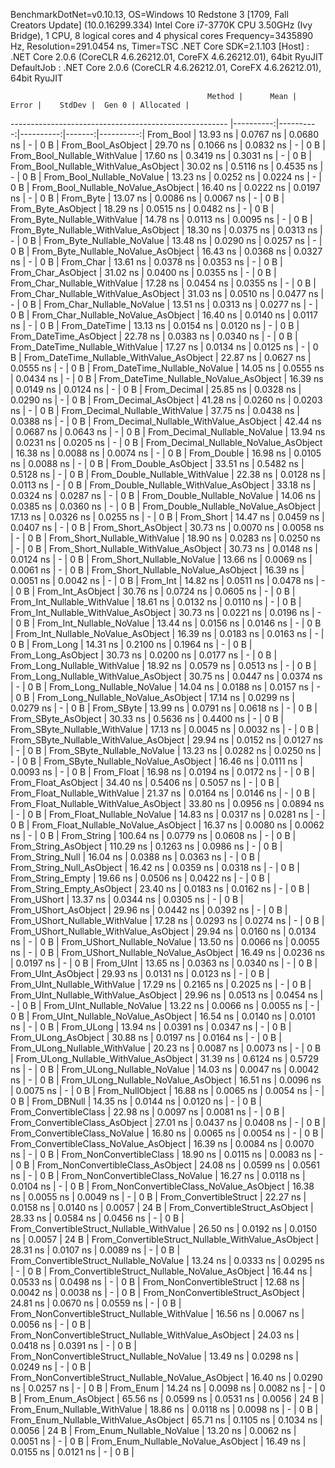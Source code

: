 
BenchmarkDotNet=v0.10.13, OS=Windows 10 Redstone 3 [1709, Fall Creators Update] (10.0.16299.334)
Intel Core i7-3770K CPU 3.50GHz (Ivy Bridge), 1 CPU, 8 logical cores and 4 physical cores
Frequency=3435890 Hz, Resolution=291.0454 ns, Timer=TSC
.NET Core SDK=2.1.103
  [Host]     : .NET Core 2.0.6 (CoreCLR 4.6.26212.01, CoreFX 4.6.26212.01), 64bit RyuJIT
  DefaultJob : .NET Core 2.0.6 (CoreCLR 4.6.26212.01, CoreFX 4.6.26212.01), 64bit RyuJIT


                                                Method |      Mean |     Error |    StdDev |  Gen 0 | Allocated |
------------------------------------------------------ |----------:|----------:|----------:|-------:|----------:|
                                             From_Bool |  13.93 ns | 0.0767 ns | 0.0680 ns |      - |       0 B |
                                    From_Bool_AsObject |  29.70 ns | 0.1066 ns | 0.0832 ns |      - |       0 B |
                          From_Bool_Nullable_WithValue |  17.60 ns | 0.3419 ns | 0.3031 ns |      - |       0 B |
                 From_Bool_Nullable_WithValue_AsObject |  30.02 ns | 0.5116 ns | 0.4535 ns |      - |       0 B |
                            From_Bool_Nullable_NoValue |  13.23 ns | 0.0252 ns | 0.0224 ns |      - |       0 B |
                   From_Bool_Nullable_NoValue_AsObject |  16.40 ns | 0.0222 ns | 0.0197 ns |      - |       0 B |
                                             From_Byte |  13.07 ns | 0.0086 ns | 0.0067 ns |      - |       0 B |
                                    From_Byte_AsObject |  18.29 ns | 0.0515 ns | 0.0482 ns |      - |       0 B |
                          From_Byte_Nullable_WithValue |  14.78 ns | 0.0113 ns | 0.0095 ns |      - |       0 B |
                 From_Byte_Nullable_WithValue_AsObject |  18.30 ns | 0.0375 ns | 0.0313 ns |      - |       0 B |
                            From_Byte_Nullable_NoValue |  13.48 ns | 0.0290 ns | 0.0257 ns |      - |       0 B |
                   From_Byte_Nullable_NoValue_AsObject |  16.43 ns | 0.0368 ns | 0.0327 ns |      - |       0 B |
                                             From_Char |  13.61 ns | 0.0378 ns | 0.0353 ns |      - |       0 B |
                                    From_Char_AsObject |  31.02 ns | 0.0400 ns | 0.0355 ns |      - |       0 B |
                          From_Char_Nullable_WithValue |  17.28 ns | 0.0454 ns | 0.0355 ns |      - |       0 B |
                 From_Char_Nullable_WithValue_AsObject |  31.03 ns | 0.0510 ns | 0.0477 ns |      - |       0 B |
                            From_Char_Nullable_NoValue |  13.51 ns | 0.0313 ns | 0.0277 ns |      - |       0 B |
                   From_Char_Nullable_NoValue_AsObject |  16.40 ns | 0.0140 ns | 0.0117 ns |      - |       0 B |
                                         From_DateTime |  13.13 ns | 0.0154 ns | 0.0120 ns |      - |       0 B |
                                From_DateTime_AsObject |  22.78 ns | 0.0383 ns | 0.0340 ns |      - |       0 B |
                      From_DateTime_Nullable_WithValue |  17.27 ns | 0.0134 ns | 0.0125 ns |      - |       0 B |
             From_DateTime_Nullable_WithValue_AsObject |  22.87 ns | 0.0627 ns | 0.0555 ns |      - |       0 B |
                        From_DateTime_Nullable_NoValue |  14.05 ns | 0.0555 ns | 0.0434 ns |      - |       0 B |
               From_DateTime_Nullable_NoValue_AsObject |  16.39 ns | 0.0149 ns | 0.0124 ns |      - |       0 B |
                                          From_Decimal |  25.85 ns | 0.0328 ns | 0.0290 ns |      - |       0 B |
                                 From_Decimal_AsObject |  41.28 ns | 0.0260 ns | 0.0203 ns |      - |       0 B |
                       From_Decimal_Nullable_WithValue |  37.75 ns | 0.0438 ns | 0.0388 ns |      - |       0 B |
              From_Decimal_Nullable_WithValue_AsObject |  42.44 ns | 0.0687 ns | 0.0643 ns |      - |       0 B |
                         From_Decimal_Nullable_NoValue |  13.94 ns | 0.0231 ns | 0.0205 ns |      - |       0 B |
                From_Decimal_Nullable_NoValue_AsObject |  16.38 ns | 0.0088 ns | 0.0074 ns |      - |       0 B |
                                           From_Double |  16.98 ns | 0.0105 ns | 0.0088 ns |      - |       0 B |
                                  From_Double_AsObject |  33.51 ns | 0.5482 ns | 0.5128 ns |      - |       0 B |
                        From_Double_Nullable_WithValue |  22.38 ns | 0.0128 ns | 0.0113 ns |      - |       0 B |
               From_Double_Nullable_WithValue_AsObject |  33.18 ns | 0.0324 ns | 0.0287 ns |      - |       0 B |
                          From_Double_Nullable_NoValue |  14.06 ns | 0.0385 ns | 0.0360 ns |      - |       0 B |
                 From_Double_Nullable_NoValue_AsObject |  17.13 ns | 0.0326 ns | 0.0255 ns |      - |       0 B |
                                            From_Short |  14.47 ns | 0.0459 ns | 0.0407 ns |      - |       0 B |
                                   From_Short_AsObject |  30.73 ns | 0.0070 ns | 0.0058 ns |      - |       0 B |
                         From_Short_Nullable_WithValue |  18.90 ns | 0.0283 ns | 0.0250 ns |      - |       0 B |
                From_Short_Nullable_WithValue_AsObject |  30.73 ns | 0.0148 ns | 0.0124 ns |      - |       0 B |
                           From_Short_Nullable_NoValue |  13.66 ns | 0.0069 ns | 0.0061 ns |      - |       0 B |
                  From_Short_Nullable_NoValue_AsObject |  16.39 ns | 0.0051 ns | 0.0042 ns |      - |       0 B |
                                              From_Int |  14.82 ns | 0.0511 ns | 0.0478 ns |      - |       0 B |
                                     From_Int_AsObject |  30.76 ns | 0.0724 ns | 0.0605 ns |      - |       0 B |
                           From_Int_Nullable_WithValue |  18.61 ns | 0.0132 ns | 0.0110 ns |      - |       0 B |
                  From_Int_Nullable_WithValue_AsObject |  30.73 ns | 0.0221 ns | 0.0196 ns |      - |       0 B |
                             From_Int_Nullable_NoValue |  13.44 ns | 0.0156 ns | 0.0146 ns |      - |       0 B |
                    From_Int_Nullable_NoValue_AsObject |  16.39 ns | 0.0183 ns | 0.0163 ns |      - |       0 B |
                                             From_Long |  14.31 ns | 0.2100 ns | 0.1964 ns |      - |       0 B |
                                    From_Long_AsObject |  30.73 ns | 0.0200 ns | 0.0177 ns |      - |       0 B |
                          From_Long_Nullable_WithValue |  18.92 ns | 0.0579 ns | 0.0513 ns |      - |       0 B |
                 From_Long_Nullable_WithValue_AsObject |  30.75 ns | 0.0447 ns | 0.0374 ns |      - |       0 B |
                            From_Long_Nullable_NoValue |  14.04 ns | 0.0188 ns | 0.0157 ns |      - |       0 B |
                   From_Long_Nullable_NoValue_AsObject |  17.14 ns | 0.0299 ns | 0.0279 ns |      - |       0 B |
                                            From_SByte |  13.99 ns | 0.0791 ns | 0.0618 ns |      - |       0 B |
                                   From_SByte_AsObject |  30.33 ns | 0.5636 ns | 0.4400 ns |      - |       0 B |
                         From_SByte_Nullable_WithValue |  17.13 ns | 0.0045 ns | 0.0032 ns |      - |       0 B |
                From_SByte_Nullable_WithValue_AsObject |  29.94 ns | 0.0152 ns | 0.0127 ns |      - |       0 B |
                           From_SByte_Nullable_NoValue |  13.23 ns | 0.0282 ns | 0.0250 ns |      - |       0 B |
                  From_SByte_Nullable_NoValue_AsObject |  16.46 ns | 0.0111 ns | 0.0093 ns |      - |       0 B |
                                            From_Float |  16.98 ns | 0.0194 ns | 0.0172 ns |      - |       0 B |
                                   From_Float_AsObject |  34.40 ns | 0.5406 ns | 0.5057 ns |      - |       0 B |
                         From_Float_Nullable_WithValue |  21.37 ns | 0.0164 ns | 0.0146 ns |      - |       0 B |
                From_Float_Nullable_WithValue_AsObject |  33.80 ns | 0.0956 ns | 0.0894 ns |      - |       0 B |
                           From_Float_Nullable_NoValue |  14.83 ns | 0.0317 ns | 0.0281 ns |      - |       0 B |
                  From_Float_Nullable_NoValue_AsObject |  16.37 ns | 0.0080 ns | 0.0062 ns |      - |       0 B |
                                           From_String | 100.64 ns | 0.0779 ns | 0.0608 ns |      - |       0 B |
                                  From_String_AsObject | 110.29 ns | 0.1263 ns | 0.0986 ns |      - |       0 B |
                                      From_String_Null |  16.04 ns | 0.0388 ns | 0.0363 ns |      - |       0 B |
                             From_String_Null_AsObject |  16.42 ns | 0.0359 ns | 0.0318 ns |      - |       0 B |
                                     From_String_Empty |  19.66 ns | 0.0506 ns | 0.0422 ns |      - |       0 B |
                            From_String_Empty_AsObject |  23.40 ns | 0.0183 ns | 0.0162 ns |      - |       0 B |
                                           From_UShort |  13.37 ns | 0.0344 ns | 0.0305 ns |      - |       0 B |
                                  From_UShort_AsObject |  29.96 ns | 0.0442 ns | 0.0392 ns |      - |       0 B |
                        From_UShort_Nullable_WithValue |  17.28 ns | 0.0293 ns | 0.0274 ns |      - |       0 B |
               From_UShort_Nullable_WithValue_AsObject |  29.94 ns | 0.0160 ns | 0.0134 ns |      - |       0 B |
                          From_UShort_Nullable_NoValue |  13.50 ns | 0.0066 ns | 0.0055 ns |      - |       0 B |
                 From_UShort_Nullable_NoValue_AsObject |  16.49 ns | 0.0236 ns | 0.0197 ns |      - |       0 B |
                                             From_UInt |  13.65 ns | 0.0363 ns | 0.0340 ns |      - |       0 B |
                                    From_UInt_AsObject |  29.93 ns | 0.0131 ns | 0.0123 ns |      - |       0 B |
                          From_UInt_Nullable_WithValue |  17.29 ns | 0.2165 ns | 0.2025 ns |      - |       0 B |
                 From_UInt_Nullable_WithValue_AsObject |  29.96 ns | 0.0513 ns | 0.0454 ns |      - |       0 B |
                            From_UInt_Nullable_NoValue |  13.22 ns | 0.0066 ns | 0.0055 ns |      - |       0 B |
                   From_UInt_Nullable_NoValue_AsObject |  16.54 ns | 0.0140 ns | 0.0101 ns |      - |       0 B |
                                            From_ULong |  13.94 ns | 0.0391 ns | 0.0347 ns |      - |       0 B |
                                   From_ULong_AsObject |  30.88 ns | 0.0197 ns | 0.0164 ns |      - |       0 B |
                         From_ULong_Nullable_WithValue |  20.23 ns | 0.0087 ns | 0.0073 ns |      - |       0 B |
                From_ULong_Nullable_WithValue_AsObject |  31.39 ns | 0.6124 ns | 0.5729 ns |      - |       0 B |
                           From_ULong_Nullable_NoValue |  14.03 ns | 0.0047 ns | 0.0042 ns |      - |       0 B |
                  From_ULong_Nullable_NoValue_AsObject |  16.51 ns | 0.0096 ns | 0.0075 ns |      - |       0 B |
                                       From_NullObject |  16.88 ns | 0.0065 ns | 0.0054 ns |      - |       0 B |
                                           From_DBNull |  14.35 ns | 0.0144 ns | 0.0120 ns |      - |       0 B |
                                 From_ConvertibleClass |  22.98 ns | 0.0097 ns | 0.0081 ns |      - |       0 B |
                        From_ConvertibleClass_AsObject |  27.01 ns | 0.0437 ns | 0.0408 ns |      - |       0 B |
                         From_ConvertibleClass_NoValue |  16.80 ns | 0.0065 ns | 0.0054 ns |      - |       0 B |
                From_ConvertibleClass_NoValue_AsObject |  16.39 ns | 0.0084 ns | 0.0070 ns |      - |       0 B |
                              From_NonConvertibleClass |  18.90 ns | 0.0115 ns | 0.0083 ns |      - |       0 B |
                     From_NonConvertibleClass_AsObject |  24.08 ns | 0.0599 ns | 0.0561 ns |      - |       0 B |
                      From_NonConvertibleClass_NoValue |  16.27 ns | 0.0118 ns | 0.0104 ns |      - |       0 B |
             From_NonConvertibleClass_NoValue_AsObject |  16.38 ns | 0.0055 ns | 0.0049 ns |      - |       0 B |
                                From_ConvertibleStruct |  22.27 ns | 0.0158 ns | 0.0140 ns | 0.0057 |      24 B |
                       From_ConvertibleStruct_AsObject |  28.33 ns | 0.0584 ns | 0.0456 ns |      - |       0 B |
             From_ConvertibleStruct_Nullable_WithValue |  26.50 ns | 0.0192 ns | 0.0150 ns | 0.0057 |      24 B |
    From_ConvertibleStruct_Nullable_WithValue_AsObject |  28.31 ns | 0.0107 ns | 0.0089 ns |      - |       0 B |
               From_ConvertibleStruct_Nullable_NoValue |  13.24 ns | 0.0333 ns | 0.0295 ns |      - |       0 B |
      From_ConvertibleStruct_Nullable_NoValue_AsObject |  16.44 ns | 0.0533 ns | 0.0498 ns |      - |       0 B |
                             From_NonConvertibleStruct |  12.68 ns | 0.0042 ns | 0.0038 ns |      - |       0 B |
                    From_NonConvertibleStruct_AsObject |  24.81 ns | 0.0670 ns | 0.0559 ns |      - |       0 B |
          From_NonConvertibleStruct_Nullable_WithValue |  16.56 ns | 0.0067 ns | 0.0056 ns |      - |       0 B |
 From_NonConvertibleStruct_Nullable_WithValue_AsObject |  24.03 ns | 0.0418 ns | 0.0391 ns |      - |       0 B |
            From_NonConvertibleStruct_Nullable_NoValue |  13.49 ns | 0.0298 ns | 0.0249 ns |      - |       0 B |
   From_NonConvertibleStruct_Nullable_NoValue_AsObject |  16.40 ns | 0.0290 ns | 0.0257 ns |      - |       0 B |
                                             From_Enum |  14.24 ns | 0.0098 ns | 0.0082 ns |      - |       0 B |
                                    From_Enum_AsObject |  65.56 ns | 0.0599 ns | 0.0531 ns | 0.0056 |      24 B |
                          From_Enum_Nullable_WithValue |  18.86 ns | 0.0118 ns | 0.0098 ns |      - |       0 B |
                 From_Enum_Nullable_WithValue_AsObject |  65.71 ns | 0.1105 ns | 0.1034 ns | 0.0056 |      24 B |
                            From_Enum_Nullable_NoValue |  13.20 ns | 0.0062 ns | 0.0051 ns |      - |       0 B |
                   From_Enum_Nullable_NoValue_AsObject |  16.49 ns | 0.0155 ns | 0.0121 ns |      - |       0 B |
